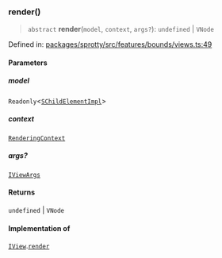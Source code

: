 
### render()

> `abstract` **render**(`model`, `context`, `args?`): `undefined` \| `VNode`

Defined in: [packages/sprotty/src/features/bounds/views.ts:49](https://github.com/eclipse-sprotty/sprotty/blob/f9b2433481cc27a1ac0c92d525a92039ae7f6c76/packages/sprotty/src/features/bounds/views.ts#L49)

#### Parameters

##### model

`Readonly`\<[`SChildElementImpl`](../Class.SChildElementImpl)\>

##### context

[`RenderingContext`](../Interface.RenderingContext)

##### args?

[`IViewArgs`](../Interface.IViewArgs)

#### Returns

`undefined` \| `VNode`

#### Implementation of

[`IView`](../Interface.IView).[`render`](../Interface.IView.md#render)
